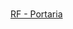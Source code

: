# 

<a href="https://tcmrjtc365.sharepoint.com/:w:/s/CSC-03ControleExterno-CoisasNossas/EZPlwiAlKnBJry2sDz5WSQIBeBIHw1GqeDynVJ20_xKdUA?e=KTcAy1">RF - Portaria<a>